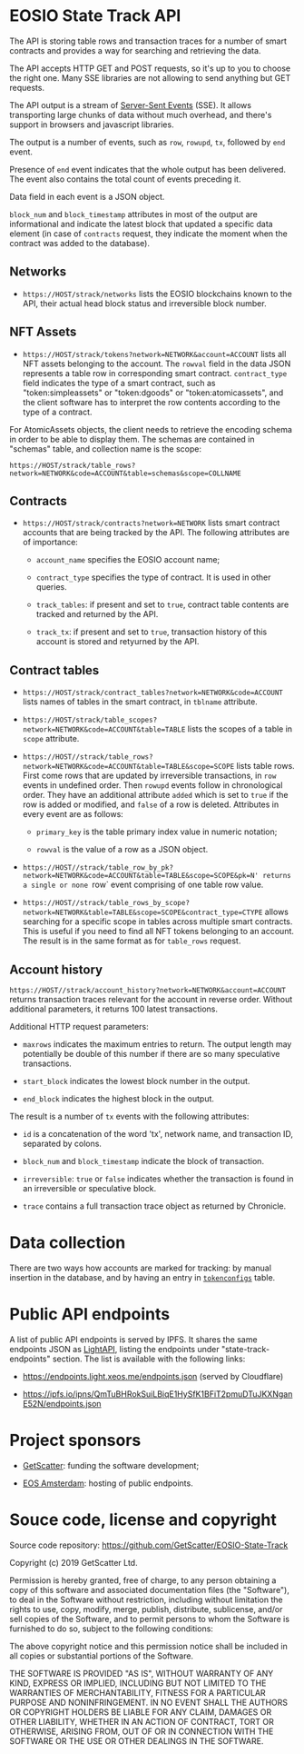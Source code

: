 # EOSIO State Track API

The API is storing table rows and transaction traces for a number of
smart contracts and provides a way for searching and retrieving the
data.


The API accepts HTTP GET and POST requests, so it's up to you to
choose the right one. Many SSE libraries are not allowing to send
anything but GET requests.

The API output is a stream of [Server-Sent
Events](https://developer.mozilla.org/en-US/docs/Web/API/Server-sent_events/Using_server-sent_events)
(SSE). It allows transporting large chunks of data without much
overhead, and there's support in browsers and javascript libraries.

The output is a number of events, such as `row`, `rowupd`, `tx`,
followed by `end` event.

Presence of `end` event indicates that the whole output has been
delivered. The event also contains the total count of events preceding
it.

Data field in each event is a JSON object.

`block_num` and `block_timestamp` attributes in most of the output are
informational and indicate the latest block that updated a specific data
element (in case of `contracts` request, they indicate the moment when
the contract was added to the database).



## Networks

* `https://HOST/strack/networks` lists the EOSIO blockchains known to
  the API, their actual head block status and irreversible block number.


## NFT Assets

* `https://HOST/strack/tokens?network=NETWORK&account=ACCOUNT` lists
  all NFT assets belonging to the account. The `rowval` field in the
  data JSON represents a table row in corresponding smart contract.
  `contract_type` field indicates the type of a smart contract, such
  as "token:simpleassets" or "token:dgoods" or "token:atomicassets",
  and the client software has to interpret the row contents according
  to the type of a contract.


For AtomicAssets objects, the client needs to retrieve the encoding
schema in order to be able to display them. The schemas are contained
in "schemas" table, and collection name is the scope:

`https://HOST/strack/table_rows?network=NETWORK&code=ACCOUNT&table=schemas&scope=COLLNAME`


## Contracts

* `https://HOST/strack/contracts?network=NETWORK` lists smart contract
  accounts that are being tracked by the API. The following attributes
  are of importance:

  * `account_name` specifies the EOSIO account name;
  
  * `contract_type` specifies the type of contract. It is used in other
    queries.

  * `track_tables`: if present and set to `true`, contract table
    contents are tracked and returned by the API.

  * `track_tx`: if present and set to `true`, transaction history of
    this account is stored and retyurned by the API.


## Contract tables


* `https://HOST/strack/contract_tables?network=NETWORK&code=ACCOUNT`
  lists names of tables in the smart contract, in `tblname` attribute.


* `https://HOST/strack/table_scopes?network=NETWORK&code=ACCOUNT&table=TABLE`
  lists the scopes of a table in `scope` attribute.


* `https://HOST//strack/table_rows?network=NETWORK&code=ACCOUNT&table=TABLE&scope=SCOPE`
  lists table rows. First come rows that are updated by irreversible
  transactions, in `row` events in undefined order. Then `rowupd` events
  follow in chronological order. They have an additional attribute
  `added` which is set to `true` if the row is added or modified, and
  `false` of a row is deleted. Attributes in every event are as follows:

  * `primary_key` is the table primary index value in numeric notation;

  * `rowval` is the value of a row as a JSON object.


* `https://HOST//strack/table_row_by_pk?network=NETWORK&code=ACCOUNT&table=TABLE&scope=SCOPE&pk=N'
  returns a single or none `row` event comprising of one table row value.


* `https://HOST//strack/table_rows_by_scope?network=NETWORK&table=TABLE&scope=SCOPE&contract_type=CTYPE`
  allows searching for a specific scope in tables across multiple smart
  contracts. This is useful if you need to find all NFT tokens belonging
  to an account. The result is in the same format as for `table_rows`
  request.


## Account history

`https://HOST//strack/account_history?network=NETWORK&account=ACCOUNT`
returns transaction traces relevant for the account in reverse
order. Without additional parameters, it returns 100 latest
transactions.

Additional HTTP request parameters:

* `maxrows` indicates the maximum entries to return. The output length
  may potentially be double of this number if there are so many
  speculative transactions.

* `start_block` indicates the lowest block number in the output.

* `end_block` indicates the highest block in the output.


The result is a number of `tx` events with the following attributes:

* `id` is a concatenation of the word 'tx', network name, and
  transaction ID, separated by colons.

* `block_num` and `block_timestamp` indicate the block of transaction.

* `irreversible`: `true` or `false` indicates whether the transaction is
  found in an irreversible or speculative block.

* `trace` contains a full transaction trace object as returned by
  Chronicle.



# Data collection

There are two ways how accounts are marked for tracking: by manual
insertion in the database, and by having an entry in
[`tokenconfigs`](https://github.com/eosio-standards-wg/tokenconfigs)
table.


# Public API endpoints

A list of public API endpoints is served by IPFS. It shares the same
endpoints JSON as
[LightAPI](https://github.com/cc32d9/eosio_light_api), listing the
endpoints under "state-track-endpoints" section. The list is available
with the following links:

* https://endpoints.light.xeos.me/endpoints.json (served by Cloudflare)

* https://ipfs.io/ipns/QmTuBHRokSuiLBiqE1HySfK1BFiT2pmuDTuJKXNganE52N/endpoints.json



# Project sponsors

* [GetScatter](https://get-scatter.com/): funding the software
  development;

* [EOS Amsterdam](https://eosamsterdam.net/): hosting of public
  endpoints.




# Souce code, license and copyright

Source code repository: https://github.com/GetScatter/EOSIO-State-Track

Copyright (c) 2019 GetScatter Ltd.

Permission is hereby granted, free of charge, to any person obtaining a copy
of this software and associated documentation files (the "Software"), to deal
in the Software without restriction, including without limitation the rights
to use, copy, modify, merge, publish, distribute, sublicense, and/or sell
copies of the Software, and to permit persons to whom the Software is
furnished to do so, subject to the following conditions:

The above copyright notice and this permission notice shall be included in all
copies or substantial portions of the Software.

THE SOFTWARE IS PROVIDED "AS IS", WITHOUT WARRANTY OF ANY KIND, EXPRESS OR
IMPLIED, INCLUDING BUT NOT LIMITED TO THE WARRANTIES OF MERCHANTABILITY,
FITNESS FOR A PARTICULAR PURPOSE AND NONINFRINGEMENT. IN NO EVENT SHALL THE
AUTHORS OR COPYRIGHT HOLDERS BE LIABLE FOR ANY CLAIM, DAMAGES OR OTHER
LIABILITY, WHETHER IN AN ACTION OF CONTRACT, TORT OR OTHERWISE, ARISING FROM,
OUT OF OR IN CONNECTION WITH THE SOFTWARE OR THE USE OR OTHER DEALINGS IN THE
SOFTWARE.

